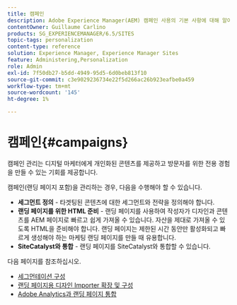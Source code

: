 ```yaml
---
title: 캠페인
description: Adobe Experience Manager(AEM) 캠페인 사용의 기본 사항에 대해 알아봅니다.
contentOwner: Guillaume Carlino
products: SG_EXPERIENCEMANAGER/6.5/SITES
topic-tags: personalization
content-type: reference
solution: Experience Manager, Experience Manager Sites
feature: Administering,Personalization
role: Admin
exl-id: 7f50db27-b5dd-4949-95d5-6d0beb813f10
source-git-commit: c3e9029236734e22f5d266ac26b923eafbe0a459
workflow-type: tm+mt
source-wordcount: '145'
ht-degree: 1%

---
```


# 캠페인{#campaigns}

캠페인 관리는 디지털 마케터에게 개인화된 콘텐츠를 제공하고 방문자를 위한 전용 경험을 만들 수 있는 기회를 제공합니다.

캠페인(랜딩 페이지 포함)을 관리하는 경우, 다음을 수행해야 할 수 있습니다.

* **세그먼트 정의** - 타겟팅된 콘텐츠에 대한 세그먼트와 전략을 정의해야 합니다.
* **랜딩 페이지를 위한 HTML 준비** - 랜딩 페이지를 사용하여 작성자가 디자인과 콘텐츠를 AEM 페이지로 빠르고 쉽게 가져올 수 있습니다. 자산을 제대로 가져올 수 있도록 HTML을 준비해야 합니다. 랜딩 페이지는 제한된 시간 동안만 활성화되고 빠르게 생성해야 하는 마케팅 랜딩 페이지를 만들 때 유용합니다.
* **SiteCatalyst와 통합** - 랜딩 페이지를 SiteCatalyst와 통합할 수 있습니다.

다음 페이지를 참조하십시오.

* [세그먼테이션 구성](/help/sites-administering/campaign-segmentation.md)
* [랜딩 페이지용 디자인 Importer 확장 및 구성](/help/sites-administering/extending-the-design-importer-for-landingpages.md)
* [Adobe Analytics과 랜딩 페이지 통합](/help/sites-administering/integrating-landing-pages-with-adobe-analytics.md)
